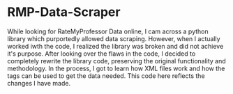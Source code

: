 # RMP-Data-Scraper

While looking for RateMyProfessor Data online, I cam across a python library which purportedly allowed data scraping. However, when I actually worked iwth the code, I realized the library was broken and did not achieve it's purpose. After looking over the flaws in the code, I decided to completely rewrite the library code, preserving the original functionality and methodology. In the process, I got to learn how XML files work and how the tags can be used to get the data needed. This code here reflects the changes I have made. 
